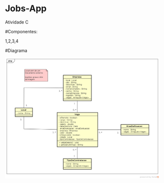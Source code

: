 # Jobs-App

Atividade C


#Componentes:

1,2,3,4

#Diagrama

![Diagrama de Classe](ClassDiagram.png)